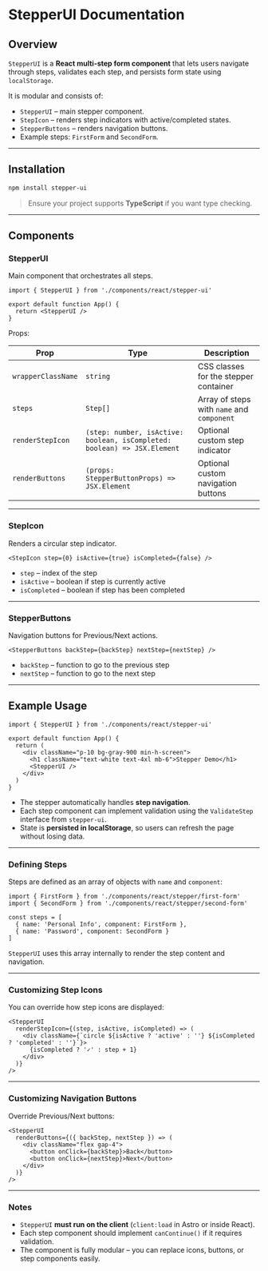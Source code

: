 # StepperUI Documentation

## Overview
`StepperUI` is a **React multi-step form component** that lets users navigate through steps, validates each step, and persists form state using `localStorage`.

It is modular and consists of:
- `StepperUI` – main stepper component.
- `StepIcon` – renders step indicators with active/completed states.
- `StepperButtons` – renders navigation buttons.
- Example steps: `FirstForm` and `SecondForm`.

---

## Installation

```bash
npm install stepper-ui
```

> Ensure your project supports **TypeScript** if you want type checking.

---

## Components

### StepperUI
Main component that orchestrates all steps.

```tsx
import { StepperUI } from './components/react/stepper-ui'

export default function App() {
  return <StepperUI />
}
```

Props:

| Prop | Type | Description |
|------|------|-------------|
| `wrapperClassName` | `string` | CSS classes for the stepper container |
| `steps` | `Step[]` | Array of steps with `name` and `component` |
| `renderStepIcon` | `(step: number, isActive: boolean, isCompleted: boolean) => JSX.Element` | Optional custom step indicator |
| `renderButtons` | `(props: StepperButtonProps) => JSX.Element` | Optional custom navigation buttons |

---

### StepIcon
Renders a circular step indicator.

```tsx
<StepIcon step={0} isActive={true} isCompleted={false} />
```

- `step` – index of the step  
- `isActive` – boolean if step is currently active  
- `isCompleted` – boolean if step has been completed  

---

### StepperButtons
Navigation buttons for Previous/Next actions.

```tsx
<StepperButtons backStep={backStep} nextStep={nextStep} />
```

- `backStep` – function to go to the previous step  
- `nextStep` – function to go to the next step  

---

## Example Usage

```tsx
import { StepperUI } from './components/react/stepper-ui'

export default function App() {
  return (
    <div className="p-10 bg-gray-900 min-h-screen">
      <h1 className="text-white text-4xl mb-6">Stepper Demo</h1>
      <StepperUI />
    </div>
  )
}
```

- The stepper automatically handles **step navigation**.  
- Each step component can implement validation using the `ValidateStep` interface from `stepper-ui`.  
- State is **persisted in localStorage**, so users can refresh the page without losing data.  

---

### Defining Steps

Steps are defined as an array of objects with `name` and `component`:

```tsx
import { FirstForm } from './components/react/stepper/first-form'
import { SecondForm } from './components/react/stepper/second-form'

const steps = [
  { name: 'Personal Info', component: FirstForm },
  { name: 'Password', component: SecondForm }
]
```

`StepperUI` uses this array internally to render the step content and navigation.

---

### Customizing Step Icons

You can override how step icons are displayed:

```tsx
<StepperUI
  renderStepIcon={(step, isActive, isCompleted) => (
    <div className={`circle ${isActive ? 'active' : ''} ${isCompleted ? 'completed' : ''}`}>
      {isCompleted ? '✓' : step + 1}
    </div>
  )}
/>
```

---

### Customizing Navigation Buttons

Override Previous/Next buttons:

```tsx
<StepperUI
  renderButtons={({ backStep, nextStep }) => (
    <div className="flex gap-4">
      <button onClick={backStep}>Back</button>
      <button onClick={nextStep}>Next</button>
    </div>
  )}
/>
```

---

### Notes

- `StepperUI` **must run on the client** (`client:load` in Astro or inside React).  
- Each step component should implement `canContinue()` if it requires validation.  
- The component is fully modular – you can replace icons, buttons, or step components easily.

